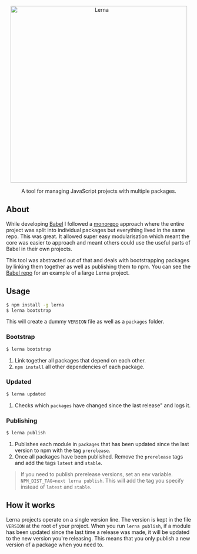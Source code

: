<p align="center">
  <img alt="Lerna" src="https://i.imgur.com/yT7Skxn.png" width="480">
</p>

<p align="center">
  A tool for managing JavaScript projects with multiple packages.
</p>

## About

While developing [Babel](https://github.com/babel/babel) I followed a
[monorepo](https://github.com/babel/babel/blob/master/doc/design/monorepo.md) approach
where the entire project was split into individual packages but everything lived in the same
repo. This was great. It allowed super easy modularisation which meant the core was easier
to approach and meant others could use the useful parts of Babel in their own projects.

This tool was abstracted out of that and deals with bootstrapping packages by linking
them together as well as publishing them to npm. You can see the
[Babel repo](https://github.com/babel/babel/tree/master/packages) for an example of a
large Lerna project.

## Usage

```sh
$ npm install -g lerna
$ lerna bootstrap
```

This will create a dummy `VERSION` file as well as a `packages` folder.

### Bootstrap

```sh
$ lerna bootstrap
```

1. Link together all packages that depend on each other.
2. `npm install` all other dependencies of each package.

### Updated

```sh
$ lerna updated
```

1. Checks which `packages` have changed since the last release" and logs it.

### Publishing

```sh
$ lerna publish
```

1. Publishes each module in `packages` that has been updated since the last version to npm with the tag `prerelease`.
2. Once all packages have been published. Remove the `prerelease` tags and add the tags `latest` and `stable`.

> If you need to publish prerelease versions, set an env variable. `NPM_DIST_TAG=next lerna publish`.
> This will add the tag you specify instead of `latest` and `stable`.

## How it works

Lerna projects operate on a single version line. The version is kept in the file `VERSION`
at the root of your project. When you run `lerna publish`, if a module has been updated
since the last time a release was made, it will be updated to the new version you're
releasing. This means that you only publish a new version of a package when you need to.
